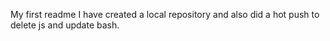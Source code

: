 My first readme
I have created a local repository and also did a hot push to delete js and update bash.

